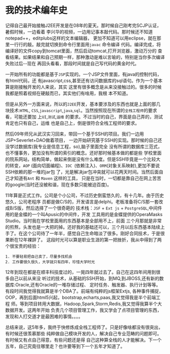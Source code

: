 # 我的技术编年史

记得自己最开始接触J2EE开发是在08年的夏天。那时候自己刚考完SCJP认证，暑假时候，一边看着
李兴华的视频，一边用记事本敲代码。那时候还不知道notepad++，editplubs这样的文本编辑器，
更加不知道可以用eclipse，就在那里一行行的敲。敲完就切换到命令行里面用`javac` 命令编译
代码。编译完成，将编译好的文件copy到tomcat里面，然后启动tomcat,打开浏览器，激动万分的
查看结果。如果结果和自己预期一样，那种激动是难以言喻的，特别是当你多次编译失败过后--现在
再回头看看，那段时间就是自己写代码的黄金时代。

一开始所有的功能都是基于`JSP`实现的。一个JSP文件里面，有java的控制代码，有html代码，还
有javascript,css,甚至还有访问数据库的sql语句。作为一个基本算是刚接触开发的人来说，其实
这里有很多概念是从来没接触过的。很多的时候我都是照着视频在硬敲而已，其实他们有啥用，我根
本不知道。

但是从另外一方面来说，所以的`J2EE`开发，基本要涉及的东西也就是上面的那几块技术:`HTML`,
`CSS`,`javascript`,`java`,`sql`。当然按照现在所谓的`全栈工程师`的要求看，可能还要加
上`UI`,`测试`,`运维` 的要求。不过当时的自己，界面是自己弄的，测试肯定也只有自己，运维
也是自己上，倒是很符合全栈工程师的要求。

然后09年师兄从武汉实习回来，带回一个基于SSH的项目。我们一边用JSP+Severlet+DAO做着项目，
一边开始研究基于SSH的实现。那时候的自己还没学过数据库(我专业是信息工程，so),脑子里面完全
没有所谓的数据库三范式，也不懂事务，更加没有所谓的索引的概念。还好那时候基本做的都是些
学校里面的院系网站，结构简单，做起来倒是没有什么难度。但是SSH毕竟是一个比较大的转变，`AOP`
(面向切面编程)、`IOC `(依赖注入)、`ORM`(对象关系映射),更加不要说SSH依赖的那一堆的jar包
了，光是解决jar包冲突就可以花两天时间。当然后面自己才知道有`Ant` 和 `Maven` 这样的工具，
只是在当时，一切都是靠自己在网上苦苦的google(当时还没被和谐，现在多数只能被迫百度)。

11年算是正式工作。公司是个小公司，不过历史倒蛮悠久的，有十几年。由于历史悠久，公司老程序
员都是做C/S的，开发语言是delphi。老板准备将C/S那一套改成B/S版，然后选择了一个很奇葩的
技术栈：`JSF` + `Ext js` + `PostgreSQL`,中间件用的是金蝶的一个叫Apusic的中间件，开发
工具用的是金蝶提供的OperaMasks Studio。当时我在学校里面用的东西基本是全部用不上，前面
三个月那就是非常的煎熬，头发也是一大把的掉。还好我的基础还可以，三个月以后东西基本陆续上
手了。在这个公司待了一年半，感觉自己生命暗淡了很多。刚好合同技术，于是很果断在12年裸辞了。
这段时光可以算是职业生涯的第一把挫折，我从中得到了两个很宝贵的经验：

```
1. 不要轻易把自己卖了，尽量多找机会
2. 工作要很久很久，大学就只有四年，珍惜大学时光
```

12年到现在都是在顺丰科技度过的，一晃四年就过去了。自己在这四年间用到很多自己以前从来没
听过的技术，从基础的SSH开始，到MQ,到JBOSS,还有新的数据库:Oracle,还有Oracle的一堆存储过程、
定时任务、触发器、执行计划等等。有段时间我觉得我就算是半个DBA了。前端有纯粹的js框架Extjs,
各种事件捕捉，OOP，再到后面html5兴起，bootstrap,echarts,paas,我又觉得我是半个前端工程
师。等到项目转用大数据，Hadoop,Spark,Storm,Redis,我又觉得我算半个大数据开发。这两年开始
负责几个项目管理工作，我又学会了点项目管理的东西，发现和人打交道才是最困难的事情。。。。

总结来说，这5年多，我终于快修炼成全栈工程师了。只是好像啥都没有很突出，有时候还很羡慕那些
纯粹做自己模块开发的人，解决自己专业范畴的问题即可。有时候又有点自己得意，有些问题还是得
自己这种算全栈的人才能解决。下一个五年，自己究竟往哪里走？也许要等到下一个五年才知道了。
